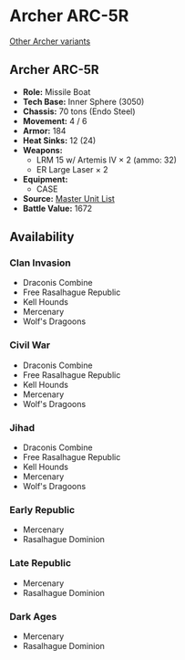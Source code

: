 # Archer ARC-5R

[Other Archer variants](../archer.md)

## Archer ARC-5R
- **Role:** Missile Boat
- **Tech Base:** Inner Sphere (3050)
- **Chassis:** 70 tons (Endo Steel)
- **Movement:** 4 / 6
- **Armor:** 184
- **Heat Sinks:** 12 (24)
- **Weapons:**
  - LRM 15 w/ Artemis IV × 2 (ammo: 32)
  - ER Large Laser × 2
- **Equipment:**
  - CASE
- **Source:** [Master Unit List](http://masterunitlist.info/Unit/Details/79/archer-arc-5r)
- **Battle Value:** 1672

## Availability

### Clan Invasion
- Draconis Combine
- Free Rasalhague Republic
- Kell Hounds
- Mercenary
- Wolf's Dragoons

### Civil War
- Draconis Combine
- Free Rasalhague Republic
- Kell Hounds
- Mercenary
- Wolf's Dragoons

### Jihad
- Draconis Combine
- Free Rasalhague Republic
- Kell Hounds
- Mercenary
- Wolf's Dragoons

### Early Republic
- Mercenary
- Rasalhague Dominion

### Late Republic
- Mercenary
- Rasalhague Dominion

### Dark Ages
- Mercenary
- Rasalhague Dominion

